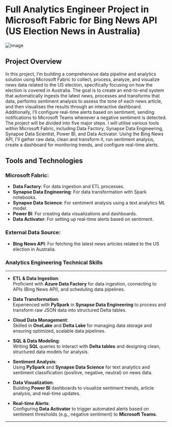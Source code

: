 # Full Analytics Engineer Project in Microsoft Fabric for Bing News API (US Election News in Australia)
![image](https://github.com/user-attachments/assets/11ce83b1-a3de-4a7d-b5bb-c72b047fbdbd)

## Project Overview

In this project, I’m building a comprehensive data pipeline and analytics solution using Microsoft Fabric to collect, process, analyze, and visualize news data related to the US election, specifically focusing on how the election is covered in Australia. The goal is to create an end-to-end system that automatically ingests the latest news, processes and transforms that data, performs sentiment analysis to assess the tone of each news article, and then visualises the results through an interactive dashboard. Additionally, I’ll configure real-time alerts based on sentiment, sending notifications to Microsoft Teams whenever a negative sentiment is detected.
The project will be divided into five major steps. I will utilise various tools within Microsoft Fabric, including Data Factory, Synapse Data Engineering, Synapse Data Scientist, Power BI, and Data Activator. Using the Bing News API, I'll gather raw data, clean and transform it, run sentiment analysis, create a dashboard for monitoring trends, and configure real-time alerts.


## Tools and Technologies

### Microsoft Fabric:
- **Data Factory**: For data ingestion and ETL processes.
- **Synapse Data Engineering**: For data transformation with Spark notebooks.
- **Synapse Data Science**: For sentiment analysis using a text analytics ML model.
- **Power BI**: For creating data visualizations and dashboards.
- **Data Activator**: For setting up real-time alerts based on sentiment.

### External Data Source:
- **Bing News API**: For fetching the latest news articles related to the US election in Australia.

### Analytics Engineering Technical Skills
---
- **ETL & Data Ingestion**:  
  Proficient with **Azure Data Factory** for data ingestion, connecting to APIs (Bing News API), and scheduling data pipelines.

- **Data Transformation**:  
  Experienced with **PySpark** in **Synapse Data Engineering** to process and transform raw JSON data into structured Delta tables.

- **Cloud Data Management**:  
  Skilled in **OneLake** and **Delta Lake** for managing data storage and ensuring optimized, scalable data pipelines.

- **SQL & Data Modeling**:  
  Writing **SQL** queries to interact with **Delta tables** and designing clean, structured data models for analysis.

- **Sentiment Analysis**:  
  Using **PySpark** and **Synapse Data Science** for text analytics and sentiment classification (positive, negative, neutral) on news data.

- **Data Visualization**:  
  Building **Power BI** dashboards to visualize sentiment trends, article analysis, and real-time updates.

- **Real-time Alerts**:  
  Configuring **Data Activator** to trigger automated alerts based on sentiment thresholds (e.g., negative sentiment) to **Microsoft Teams**.

---




